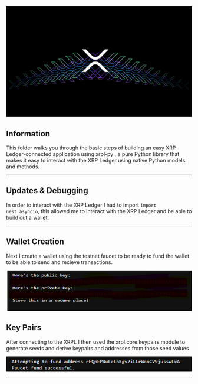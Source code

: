 
![XRP Transaction](XRPL_Transaction.png)

## Information

This folder walks you through the basic steps of building an easy XRP Ledger-connected application using xrpl-py , a pure Python  library that makes it easy to interact with the XRP Ledger using native Python models and methods.

-----------------

## Updates & Debugging

In order to interact with the XRP Ledger I had to import `import nest_asyncio`, this allowed me to interact with the XRP Ledger and be able to build out a wallet.

----------------

## Wallet Creation

Next I create a wallet using the testnet faucet to be ready to fund the wallet to be able to send and recieve transactions.

![XRP Wallet](xrpl_wallet.png)

## Key Pairs
After connecting to the XRPL I then used the xrpl.core.keypairs module to generate seeds and derive keypairs and addresses from those seed values

![Wallet Creation](xrp_testnet_faucet.png)

----------------
